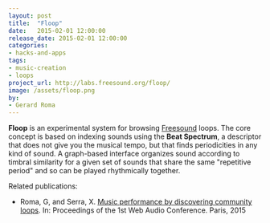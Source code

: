 ```yaml
---
layout: post
title:  "Floop"
date:   2015-02-01 12:00:00
release_date: 2015-02-01 12:00:00
categories: 
- hacks-and-apps
tags:
- music-creation
- loops 
project_url: http://labs.freesound.org/floop/
image: /assets/floop.png
by: 
- Gerard Roma
---
```


**Floop** is an experimental system for browsing [Freesound](http://www.freesound.org) loops. The core concept is based on indexing sounds using the **Beat Spectrum**, a descriptor that does not give you the musical tempo, but that finds periodicities in any kind of sound. A graph-based interface organizes sound according to timbral similarity for a given set of sounds that share the same "repetitive period" and so can be played rhythmically together.

Related publications:

- Roma, G, and Serra, X. [Music performance by discovering community loops](http://mtg.upf.edu/node/3177). In: Proceedings of the 1st Web Audio Conference. Paris, 2015